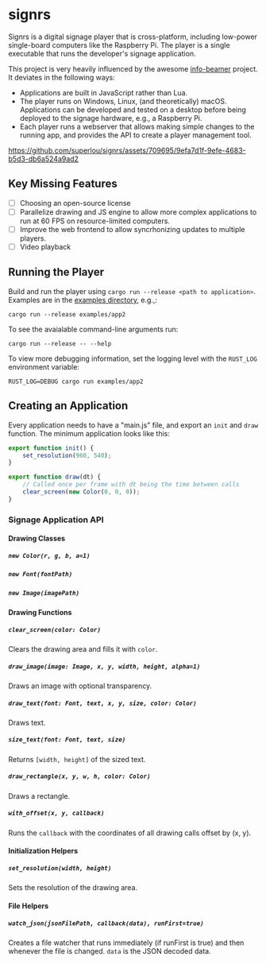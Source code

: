 # signrs

Signrs is a digital signage player that is cross-platform, including low-power single-board computers like the Raspberry Pi. The player is a single executable that runs the developer's signage application.

This project is very heavily influenced by the awesome [info-beamer](https://info-beamer.com/) project. It deviates in the following ways:

* Applications are built in JavaScript rather than Lua.
* The player runs on Windows, Linux, (and theoretically) macOS. Applications can be developed and tested on a desktop before being deployed to the signage hardware, e.g., a Raspberry Pi.
* Each player runs a webserver that allows making simple changes to the running app, and provides the API to create a player management tool.

https://github.com/superlou/signrs/assets/709695/9efa7d1f-9efe-4683-b5d3-db6a524a9ad2

## Key Missing Features

* [ ] Choosing an open-source license
* [ ] Parallelize drawing and JS engine to allow more complex applications to run at 60 FPS on resource-limited computers.
* [ ] Improve the web frontend to allow syncrhonizing updates to multiple players.
* [ ] Video playback

## Running the Player

Build and run the player using `cargo run --release <path to application>`. Examples are in the [examples directory](https://github.com/superlou/signrs/tree/main/examples), e.g.,:

`cargo run --release examples/app2`

To see the avaialable command-line arguments run:

`cargo run --release -- --help`

To view more debugging information, set the logging level with the `RUST_LOG` environment variable:

```
RUST_LOG=DEBUG cargo run examples/app2
```

## Creating an Application

Every application needs to have a "main.js" file, and export an `init` and `draw` function. The minimum application looks like this:

```js
export function init() {
    set_resolution(960, 540);
}

export function draw(dt) {
    // Called once per frame with dt being the time between calls
    clear_screen(new Color(0, 0, 0));
}
```

### Signage Application API

#### Drawing Classes

##### `new Color(r, g, b, a=1)`
##### `new Font(fontPath)`
##### `new Image(imagePath)`

#### Drawing Functions

##### `clear_screen(color: Color)`

Clears the drawing area and fills it with `color`.

##### `draw_image(image: Image, x, y, width, height, alpha=1)`

Draws an image with optional transparency.

##### `draw_text(font: Font, text, x, y, size, color: Color)`

Draws text.

##### `size_text(font: Font, text, size)`

Returns `[width, height]` of the sized text.

##### `draw_rectangle(x, y, w, h, color: Color)`

Draws a rectangle.

##### `with_offset(x, y, callback)`

Runs the `callback` with the coordinates of all drawing calls offset by (x, y).

#### Initialization Helpers

##### `set_resolution(width, height)`

Sets the resolution of the drawing area.

#### File Helpers

##### `watch_json(jsonFilePath, callback(data), runFirst=true)`

Creates a file watcher that runs immediately (if runFirst is true) and then whenever the file is changed. `data` is the JSON decoded data.
